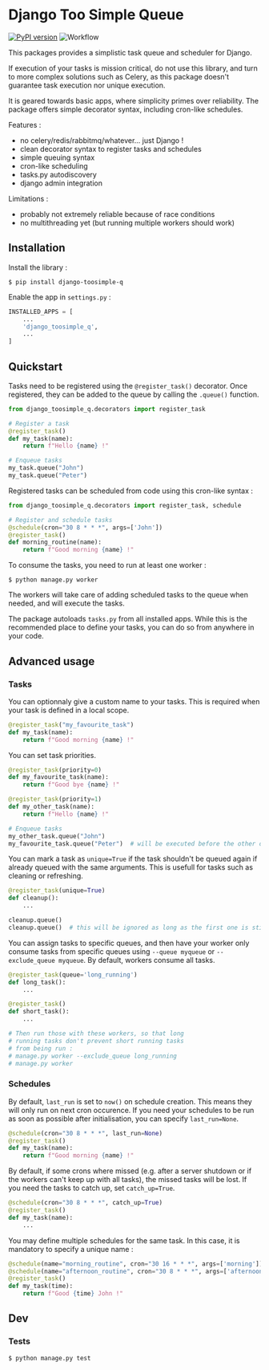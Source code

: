# Django Too Simple Queue

[![PyPI version](https://badge.fury.io/py/django-toosimple-q.svg)](https://pypi.org/project/django-toosimple-q/) ![Workflow](https://github.com/olivierdalang/django-toosimple-q/workflows/ci/badge.svg)

This packages provides a simplistic task queue and scheduler for Django.

If execution of your tasks is mission critical, do not use this library, and turn to more complex solutions such as Celery, as this package doesn't guarantee task execution nor unique execution.

It is geared towards basic apps, where simplicity primes over reliability. The package offers simple decorator syntax, including cron-like schedules.

Features :

- no celery/redis/rabbitmq/whatever... just Django !
- clean decorator syntax to register tasks and schedules
- simple queuing syntax
- cron-like scheduling
- tasks.py autodiscovery
- django admin integration

Limitations :

- probably not extremely reliable because of race conditions
- no multithreading yet (but running multiple workers should work)

## Installation

Install the library :
```shell
$ pip install django-toosimple-q
```

Enable the app in `settings.py` :
```python
INSTALLED_APPS = [
    ...
    'django_toosimple_q',
    ...
]
```

## Quickstart

Tasks need to be registered using the `@register_task()` decorator. Once registered, they can be added to the queue by calling the `.queue()` function.

```python
from django_toosimple_q.decorators import register_task

# Register a task
@register_task()
def my_task(name):
    return f"Hello {name} !"

# Enqueue tasks
my_task.queue("John")
my_task.queue("Peter")
```

Registered tasks can be scheduled from code using this cron-like syntax :
```python
from django_toosimple_q.decorators import register_task, schedule

# Register and schedule tasks
@schedule(cron="30 8 * * *", args=['John'])
@register_task()
def morning_routine(name):
    return f"Good morning {name} !"
```

To consume the tasks, you need to run at least one worker :
```shell
$ python manage.py worker
```
The workers will take care of adding scheduled tasks to the queue when needed, and will execute the tasks.

The package autoloads `tasks.py` from all installed apps. While this is the recommended place to define your tasks, you can do so from anywhere in your code.

## Advanced usage

### Tasks

You can optionnaly give a custom name to your tasks. This is required when your task is defined in a local scope.
```python
@register_task("my_favourite_task")
def my_task(name):
    return f"Good morning {name} !"
```

You can set task priorities.
```python
@register_task(priority=0)
def my_favourite_task(name):
    return f"Good bye {name} !"

@register_task(priority=1)
def my_other_task(name):
    return f"Hello {name} !"

# Enqueue tasks
my_other_task.queue("John")
my_favourite_task.queue("Peter")  # will be executed before the other one
```

You can mark a task as `unique=True` if the task shouldn't be queued again if already queued with the same arguments. This is usefull for tasks such as cleaning or refreshing.

```python
@register_task(unique=True)
def cleanup():
    ...

cleanup.queue()
cleanup.queue()  # this will be ignored as long as the first one is still queued
```

You can assign tasks to specific queues, and then have your worker only consume tasks from specific queues using `--queue myqueue` or `--exclude_queue myqueue`. By default, workers consume all tasks.

```python
@register_task(queue='long_running')
def long_task():
    ...

@register_task()
def short_task():
    ...

# Then run those with these workers, so that long
# running tasks don't prevent short running tasks
# from being run :
# manage.py worker --exclude_queue long_running
# manage.py worker
```

### Schedules

By default, `last_run` is set to `now()` on schedule creation. This means they will only run on next cron occurence. If you need your schedules to be run as soon as possible after initialisation, you can specify `last_run=None`.

```python
@schedule(cron="30 8 * * *", last_run=None)
@register_task()
def my_task(name):
    return f"Good morning {name} !"
```

By default, if some crons where missed (e.g. after a server shutdown or if the workers can't keep up with all tasks), the missed tasks will be lost. If you need the tasks to catch up, set `catch_up=True`.

```python
@schedule(cron="30 8 * * *", catch_up=True)
@register_task()
def my_task(name):
    ...
```

You may define multiple schedules for the same task. In this case, it is mandatory to specify a unique name :

```python
@schedule(name="morning_routine", cron="30 16 * * *", args=['morning'])
@schedule(name="afternoon_routine", cron="30 8 * * *", args=['afternoon'])
@register_task()
def my_task(time):
    return f"Good {time} John !"
```

## Dev

### Tests

```shell
$ python manage.py test
```

